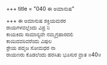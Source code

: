 +++
title = "040 ಈ ಅಮಾನುಷ"

+++
ಈ ಅಮಾನುಷ ಶಕ್ತಿಯಮರರ  
ರಾಯಗಳವಲ್ಲೆಂದು ವಿಪ್ರ ನಿ  
ಕಾಯಕಿದು ಸಾಮಾನ್ಯವೇ ನಮ್ಮಗ್ರಹಾರದಲಿ   
ಕಾಯಿದವರಿವರೆಂದು ವಿಪುಲ  
ಶ್ರೇಯ ಪದ್ಮಜ ಸೋಮಧರ ನಾ  
ರಾಯಣರು ಕೊಡಲೆಂದು ಹರಸಿತು ಭೂಸುರ ವ್ರಾತ     ॥40॥